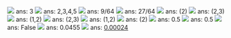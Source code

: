 ![](http://practice.eecs70.org/sets/set9/0.png) ans: 3
![](http://practice.eecs70.org/sets/set9/5.png) ans: 2,3,4,5
![](http://practice.eecs70.org/sets/set9/12.png) ans: 9/64
![](http://practice.eecs70.org/sets/set9/15.png) ans: 27/64
![](http://practice.eecs70.org/sets/set9/18.png) ans: (2)
![](http://practice.eecs70.org/sets/set9/23.png) ans: (2,3)
![](http://practice.eecs70.org/sets/set9/28.png) ans: (1,2)
![](http://practice.eecs70.org/sets/set9/33.png) ans: (2,3)
![](http://practice.eecs70.org/sets/set9/38.png) ans: (1,2)
![](http://practice.eecs70.org/sets/set9/43.png) ans: (2)
![](http://practice.eecs70.org/sets/set9/48.png) ans: 0.5
![](http://practice.eecs70.org/sets/set9/51.png) ans: 0.5
![](http://practice.eecs70.org/sets/set9/54.png) ans: False
![](http://practice.eecs70.org/sets/set9/58.png) ans: 0.0455
![](http://practice.eecs70.org/sets/set9/59.png) ans: [0.00024](https://math.stackexchange.com/questions/1819001/probability-of-being-dealt-four-of-a-kind-in-a-set-of-5-cards)

